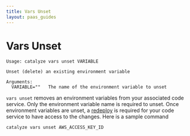 ```yaml
---
title: Vars Unset
layout: paas_guides
---
```


# Vars Unset

```
Usage: catalyze vars unset VARIABLE

Unset (delete) an existing environment variable

Arguments:
  VARIABLE=""   The name of the environment variable to unset
```

`vars unset` removes an environment variables from your associated code service. Only the environment variable name is required to unset. Once environment variables are unset, a [redeploy](https://resources.catalyze.io/paas/cli/sections/redeploy/) is required for your code service to have access to the changes. Here is a sample command

```
catalyze vars unset AWS_ACCESS_KEY_ID
```
